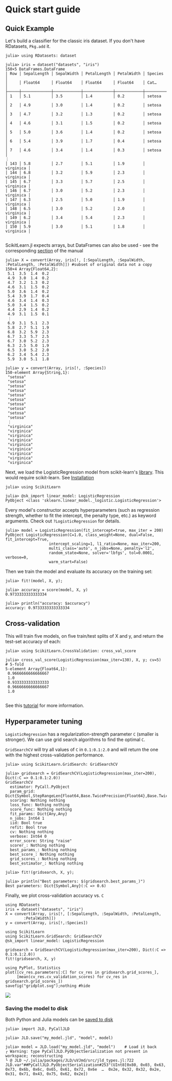 # Quick start guide

## Quick Example
Let's build a classifier for the classic iris dataset. If you don't have
RDatasets, `Pkg.add` it.

```jldoctest quickstart
julia> using RDatasets: dataset

julia> iris = dataset("datasets", "iris")
150×5 DataFrames.DataFrame
│ Row │ SepalLength │ SepalWidth │ PetalLength │ PetalWidth │ Species   │
│     │ Float64     │ Float64    │ Float64     │ Float64    │ Cat…      │
├─────┼─────────────┼────────────┼─────────────┼────────────┼───────────┤
│ 1   │ 5.1         │ 3.5        │ 1.4         │ 0.2        │ setosa    │
│ 2   │ 4.9         │ 3.0        │ 1.4         │ 0.2        │ setosa    │
│ 3   │ 4.7         │ 3.2        │ 1.3         │ 0.2        │ setosa    │
│ 4   │ 4.6         │ 3.1        │ 1.5         │ 0.2        │ setosa    │
│ 5   │ 5.0         │ 3.6        │ 1.4         │ 0.2        │ setosa    │
│ 6   │ 5.4         │ 3.9        │ 1.7         │ 0.4        │ setosa    │
│ 7   │ 4.6         │ 3.4        │ 1.4         │ 0.3        │ setosa    │
⋮
│ 143 │ 5.8         │ 2.7        │ 5.1         │ 1.9        │ virginica │
│ 144 │ 6.8         │ 3.2        │ 5.9         │ 2.3        │ virginica │
│ 145 │ 6.7         │ 3.3        │ 5.7         │ 2.5        │ virginica │
│ 146 │ 6.7         │ 3.0        │ 5.2         │ 2.3        │ virginica │
│ 147 │ 6.3         │ 2.5        │ 5.0         │ 1.9        │ virginica │
│ 148 │ 6.5         │ 3.0        │ 5.2         │ 2.0        │ virginica │
│ 149 │ 6.2         │ 3.4        │ 5.4         │ 2.3        │ virginica │
│ 150 │ 5.9         │ 3.0        │ 5.1         │ 1.8        │ virginica │
 
```
ScikitLearn.jl expects arrays, but DataFrames can also be used - see the corresponding [section](dataframes.md) of the manual

```jldoctest quickstart
julia> X = convert(Array, iris[!, [:SepalLength, :SepalWidth, :PetalLength, :PetalWidth]]) #subset of original data not a copy
150×4 Array{Float64,2}:
 5.1  3.5  1.4  0.2
 4.9  3.0  1.4  0.2
 4.7  3.2  1.3  0.2
 4.6  3.1  1.5  0.2
 5.0  3.6  1.4  0.2
 5.4  3.9  1.7  0.4
 4.6  3.4  1.4  0.3
 5.0  3.4  1.5  0.2
 4.4  2.9  1.4  0.2
 4.9  3.1  1.5  0.1
 ⋮
 6.9  3.1  5.1  2.3
 5.8  2.7  5.1  1.9
 6.8  3.2  5.9  2.3
 6.7  3.3  5.7  2.5
 6.7  3.0  5.2  2.3
 6.3  2.5  5.0  1.9
 6.5  3.0  5.2  2.0
 6.2  3.4  5.4  2.3
 5.9  3.0  5.1  1.8

julia> y = convert(Array, iris[!, :Species])
150-element Array{String,1}:
 "setosa"
 "setosa"
 "setosa"
 "setosa"
 "setosa"
 "setosa"
 "setosa"
 "setosa"
 "setosa"
 "setosa"
 ⋮
 "virginica"
 "virginica"
 "virginica"
 "virginica"
 "virginica"
 "virginica"
 "virginica"
 "virginica"
 "virginica"

```

Next, we load the LogisticRegression model from scikit-learn's [library](models.md). This would require scikit-learn. See [Installation](models.md#Installation-1)


```jldoctest quickstart
julia> using ScikitLearn

julia> @sk_import linear_model: LogisticRegression
PyObject <class 'sklearn.linear_model._logistic.LogisticRegression'>
```

Every model's constructor accepts hyperparameters (such as regression
strength, whether to fit the intercept, the penalty type, etc.) as
keyword arguments.  Check out `?LogisticRegression` for details.

```jldoctest quickstart
julia> model = LogisticRegression(fit_intercept=true, max_iter = 200)
PyObject LogisticRegression(C=1.0, class_weight=None, dual=False, fit_intercept=True,
                   intercept_scaling=1, l1_ratio=None, max_iter=200,
                   multi_class='auto', n_jobs=None, penalty='l2',
                   random_state=None, solver='lbfgs', tol=0.0001, verbose=0,
                   warm_start=False)

```

Then we train the model and evaluate its accuracy on the training set:

```jldoctest quickstart
julia> fit!(model, X, y);

julia> accuracy = score(model, X, y)
0.9733333333333334

julia> println("accuracy: $accuracy")
accuracy: 0.9733333333333334

```

## Cross-validation

This will train five models, on five train/test splits of X and y, and return
the test-set accuracy of each:

```jldoctest quickstart
julia> using ScikitLearn.CrossValidation: cross_val_score

julia> cross_val_score(LogisticRegression(max_iter=130), X, y; cv=5)  # 5-fold
5-element Array{Float64,1}:
 0.9666666666666667
 1.0
 0.9333333333333333
 0.9666666666666667
 1.0
  
```

See this [tutorial](http://scikit-learn.org/stable/modules/cross_validation.html) for more information.

## Hyperparameter tuning

`LogisticRegression` has a regularization-strength parameter `C` (smaller is
stronger). We can use grid search algorithms to find the optimal `C`.

`GridSearchCV` will try all values of `C` in `0.1:0.1:2.0` and will
return the one with the highest cross-validation performance.

```jldoctest quickstart
julia> using ScikitLearn.GridSearch: GridSearchCV

julia> gridsearch = GridSearchCV(LogisticRegression(max_iter=200), Dict(:C => 0.1:0.1:2.0))
GridSearchCV
  estimator: PyCall.PyObject
  param_grid: Dict{Symbol,StepRangeLen{Float64,Base.TwicePrecision{Float64},Base.TwicePrecision{Float64}}}
  scoring: Nothing nothing
  loss_func: Nothing nothing
  score_func: Nothing nothing
  fit_params: Dict{Any,Any}
  n_jobs: Int64 1
  iid: Bool true
  refit: Bool true
  cv: Nothing nothing
  verbose: Int64 0
  error_score: String "raise"
  scorer_: Nothing nothing
  best_params_: Nothing nothing
  best_score_: Nothing nothing
  grid_scores_: Nothing nothing
  best_estimator_: Nothing nothing

julia> fit!(gridsearch, X, y);

julia> println("Best parameters: $(gridsearch.best_params_)")
Best parameters: Dict{Symbol,Any}(:C => 0.6)

```

Finally, we plot cross-validation accuracy vs. `C`
```@setup quickstart_ex
using RDatasets
iris = dataset("datasets", "iris")
X = convert(Array, iris[!, [:SepalLength, :SepalWidth, :PetalLength, 
        :PetalWidth]])
y = convert(Array, iris[!,:Species])

using ScikitLearn
using ScikitLearn.GridSearch: GridSearchCV
@sk_import linear_model: LogisticRegression

gridsearch = GridSearchCV(LogisticRegression(max_iter=200), Dict(:C => 0.1:0.1:2.0))
fit!(gridsearch, X, y)
```

```@repl quickstart_ex
using PyPlot, Statistics
plot([cv_res.parameters[:C] for cv_res in gridsearch.grid_scores_],
     [mean(cv_res.cv_validation_scores) for cv_res in gridsearch.grid_scores_])
savefig("gridplot.svg");nothing #hide
```
![](gridplot.svg)

### Saving the model to disk

Both Python and Julia models can be [saved to disk](jld.md)

```jldoctest quickstart
julia> import JLD, PyCallJLD

julia> JLD.save("my_model.jld", "model", model)

julia> model = JLD.load("my_model.jld", "model")    # Load it back
┌ Warning: type PyCallJLD.PyObjectSerialization not present in workspace; reconstructing
└ @ JLD ~/.julia/packages/JLD/uVJmd/src/jld_types.jl:722
JLD.var"##PyCallJLD.PyObjectSerialization#253"(UInt8[0x80, 0x03, 0x63, 0x73, 0x6b, 0x6c, 0x65, 0x61, 0x72, 0x6e  …  0x2e, 0x32, 0x32, 0x2e, 0x31, 0x71, 0x43, 0x75, 0x62, 0x2e])

```
